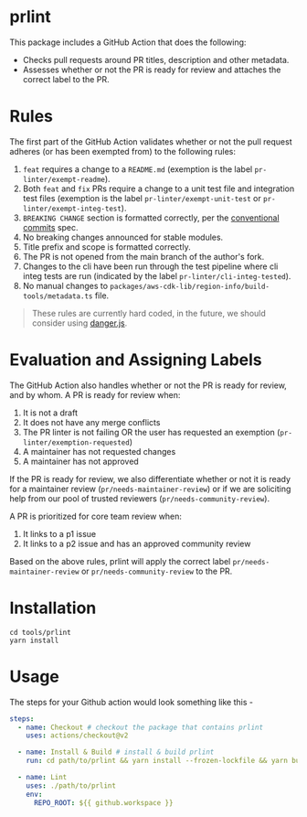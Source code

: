 # prlint

This package includes a GitHub Action that does the following:
- Checks pull requests around PR titles, description and other metadata.
- Assesses whether or not the PR is ready for review and attaches the correct label to the PR.

# Rules

The first part of the GitHub Action validates whether or not the pull request adheres
(or has been exempted from) to the following rules:

1. `feat` requires a change to a `README.md` (exemption is the label `pr-linter/exempt-readme`).
2. Both `feat` and `fix` PRs require a change to a unit test file and integration test files (exemption is the label `pr-linter/exempt-unit-test` or `pr-linter/exempt-integ-test`).
4. `BREAKING CHANGE` section is formatted correctly, per the [conventional commits] spec.
5. No breaking changes announced for stable modules.
6. Title prefix and scope is formatted correctly.
7. The PR is not opened from the main branch of the author's fork.
8. Changes to the cli have been run through the test pipeline where cli integ tests are run (indicated by the label `pr-linter/cli-integ-tested`).
9. No manual changes to `packages/aws-cdk-lib/region-info/build-tools/metadata.ts` file.

> These rules are currently hard coded, in the future, we should consider using [danger.js](https://danger.systems/js/).

[conventional commits]: https://www.conventionalcommits.org

# Evaluation and Assigning Labels

The GitHub Action also handles whether or not the PR is ready for review, and by whom.
A PR is ready for review when:

1. It is not a draft
2. It does not have any merge conflicts
3. The PR linter is not failing OR the user has requested an exemption (`pr-linter/exemption-requested`)
4. A maintainer has not requested changes
5. A maintainer has not approved

If the PR is ready for review, we also differentiate whether or not it is ready for a
maintainer review (`pr/needs-maintainer-review`) or if we are soliciting help from our
pool of trusted reviewers (`pr/needs-community-review`).

A PR is prioritized for core team review when:

1. It links to a p1 issue
2. It links to a p2 issue and has an approved community review

Based on the above rules, prlint will apply the correct label `pr/needs-maintainer-review` or `pr/needs-community-review`
to the PR.

# Installation

```console
cd tools/prlint
yarn install
```

# Usage

The steps for your Github action would look something like this -

```yaml
steps:
  - name: Checkout # checkout the package that contains prlint
    uses: actions/checkout@v2

  - name: Install & Build # install & build prlint
    run: cd path/to/prlint && yarn install --frozen-lockfile && yarn build

  - name: Lint
    uses: ./path/to/prlint
    env:
      REPO_ROOT: ${{ github.workspace }}
```
